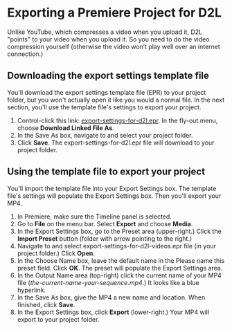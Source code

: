 # Exporting a Premiere Project for D2L

Unlike YouTube, which compresses a video when you upload it, D2L "points" to your video when you upload it. So you need to do the video compression yourself \(otherwise the video won’t play well over an internet connection.\)

## Downloading the export settings template file

You'll download the export settings template file \(EPR\) to your project folder, but you won't actually open it like you would a normal file. In the next section, you'll use the template file's settings to export your project.

1. Control-click this link: [export-settings-for-d2l.epr](https://s3-us-west-2.amazonaws.com/jams-downloadable-files/templates/export-settings-for-d2l-videos.epr). In the fly-out menu, choose **Download Linked File As**.
2. In the Save As box, navigate to and select your project folder.
3. Click **Save**. The export-settings-for-d2l.epr file will download to your project folder.

## Using the template file to export your project

You'll import the template file into your Export Settings box. The template file's settings will populate the Export Settings box. Then you'll export your MP4.

1. In Premiere, make sure the Timeline panel is selected.
2. Go to **File** on the menu bar. Select **Export** and choose **Media**.
3. In the Export Settings box, go to the Preset area \(upper-right.\) Click the **Import Preset** button \(folder with arrow pointing to the right.\) 
4. Navigate to and select export-settings-for-d2l-videos.epr file \(in your project folder.\) Click **Open**.
5. In the Choose Name box, leave the default name in the Please name this preset field. Click **OK**. The preset will populate the Export Settings area. 
6. In the Output Name area \(top-right\) click the current name of your MP4 file \(_the-current-name-your-sequence.mp4_.\) It looks like a blue hyperlink. 
7. In the Save As box, give the MP4 a new name and location. When finished, click **Save**. 
8. In the Export Settings box, click **Export** \(lower-right.\) Your MP4 will export to your project folder. 



